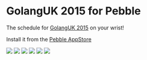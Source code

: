 # GolangUK 2015 for Pebble

The schedule for [GolangUK 2015](http://golanguk.com) on your wrist! 

Install it from the [Pebble AppStore](http://apps.getpebble.com/en_US/application/55c0b811718511f23900002e)

![](http://i.imgur.com/6u6tnsx.png)
![](http://i.imgur.com/t4bF1IB.png)
![](http://i.imgur.com/LLkcE6d.png)
![](http://i.imgur.com/IVVLMih.png)
![](http://i.imgur.com/ZNwrkRa.png)
![](http://i.imgur.com/wG3hsSM.png)
